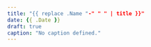 ```yaml
---
title: "{{ replace .Name "-" " " | title }}"
date: {{ .Date }}
draft: true
caption: "No caption defined."
---
```

